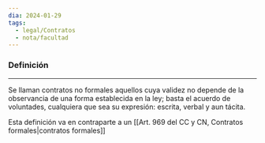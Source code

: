 ```yaml
---
dia: 2024-01-29
tags:
  - legal/Contratos
  - nota/facultad
---
```

### Definición
---
Se llaman contratos no formales aquellos cuya validez no depende de la observancia de una forma establecida en la ley; basta el acuerdo de voluntades, cualquiera que sea su expresión: escrita, verbal y aun tácita. 

Esta definición va en contraparte a un [[Art. 969 del CC y CN, Contratos formales|contratos formales]]